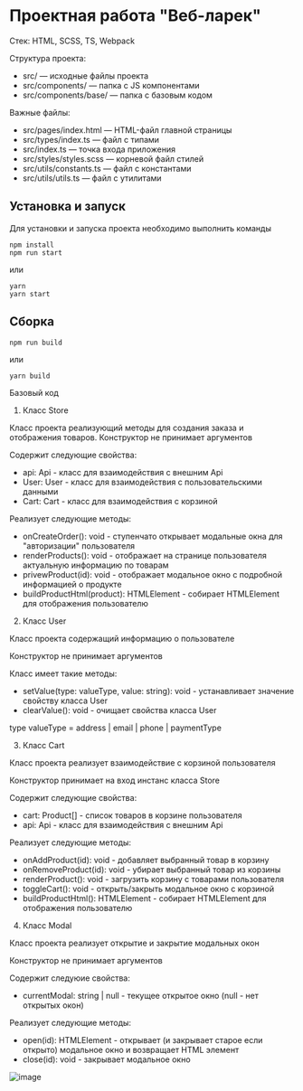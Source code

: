 # Проектная работа "Веб-ларек"

Стек: HTML, SCSS, TS, Webpack

Структура проекта:
- src/ — исходные файлы проекта
- src/components/ — папка с JS компонентами
- src/components/base/ — папка с базовым кодом

Важные файлы:
- src/pages/index.html — HTML-файл главной страницы
- src/types/index.ts — файл с типами
- src/index.ts — точка входа приложения
- src/styles/styles.scss — корневой файл стилей
- src/utils/constants.ts — файл с константами
- src/utils/utils.ts — файл с утилитами

## Установка и запуск
Для установки и запуска проекта необходимо выполнить команды

```
npm install
npm run start
```

или

```
yarn
yarn start
```
## Сборка

```
npm run build
```

или

```
yarn build
```

Базовый код

1. Класс Store<T>

Класс проекта реализующий методы для создания заказа и отображения товаров.
Конструктор не принимает аргументов

Содержит следующие свойства:

- api: Api - класс для взаимодействия с внешним Api
- User: User - класс для взаимодействия с пользовательскими данными
- Cart: Cart - класс для взаимодействия с корзиной
  
Реализует следующие методы:

+ onCreateOrder(): void - ступенчато открывает модальные окна для "авторизации" пользователя
+ renderProducts(): void - отображает на странице пользователя актуальную информацию по товарам
+ privewProduct(id): void - отображает модальное окно с подробной информацией о продукте
+ buildProductHtml(product): HTMLElement - собирает HTMLElement для отображения пользователю

2. Класс User

Класс проекта содержащий информацию о пользователе

Конструктор не принимает аргументов

Класс имеет такие методы:

+ setValue(type: valueType, value: string): void - устанавливает значение свойству класса User
+ clearValue(): void - очищает свойства класса User
  
type valueType = address | email | phone | paymentType

3. Класс Cart
   
Класс проекта реализует взаимодействие с корзиной пользователя

Конструктор принимает на вход инстанс класса Store

Содержит следующие свойства:

- cart: Product[] - список товаров в корзине пользователя
- api: Api - класс для взаимодействия с внешним Api
  
Реализует следующие методы:

+ onAddProduct(id): void - добавляет выбранный товар в корзину
+ onRemoveProduct(id): void - убирает выбранный товар из корзины
+ renderProduct(): void - загрузить корзину с товарами пользователя
+ toggleCart(): void - открыть/закрыть модальное окно с корзиной
+ buildProductHtml(): HTMLElement - собирает HTMLElement для отображения пользователю

4. Класс Modal
   
Класс проекта реализует открытие и закрытие модальных окон

Конструктор не принимает аргументов

Содержит следуюие свойства:

- currentModal: string | null - текущее открытое окно (null - нет открытых окон)
  
Реализует следующие методы:

+ open(id): HTMLElement - открывает (и закрывает старое если открыто) модальное окно и возвращает HTML элемент
+ close(id): void - закрывает модальное окно

![image](https://github.com/Basarus/web-larek-frontend/assets/74671944/e2861e26-3c5f-45f6-9171-2adf07e7cd75)



